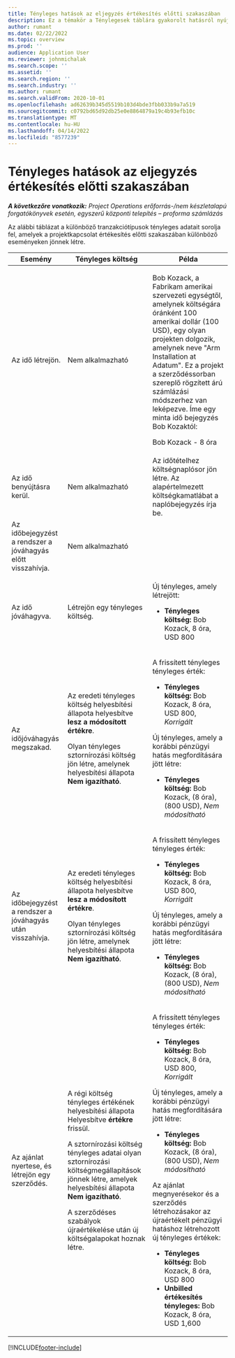 ```yaml
---
title: Tényleges hatások az eljegyzés értékesítés előtti szakaszában
description: Ez a témakör a Ténylegesek táblára gyakorolt hatásról nyújt tájékoztatást a különböző eseményeken, miközben a Microsoft értékesítés előtti szakaszában van egy bővítmény Dynamics 365 Project Operations.
author: rumant
ms.date: 02/22/2022
ms.topic: overview
ms.prod: ''
audience: Application User
ms.reviewer: johnmichalak
ms.search.scope: ''
ms.assetid: ''
ms.search.region: ''
ms.search.industry: ''
ms.author: rumant
ms.search.validFrom: 2020-10-01
ms.openlocfilehash: ad62639b345d5519b103d4bde3fbb033b9a7a519
ms.sourcegitcommit: c0792bd65d92db25e0e8864879a19c4b93efb10c
ms.translationtype: MT
ms.contentlocale: hu-HU
ms.lasthandoff: 04/14/2022
ms.locfileid: "8577239"
---
```

# <a name="actuals-impact-during-the-pre-sales-stage-of-an-engagement"></a>Tényleges hatások az eljegyzés értékesítés előtti szakaszában

_**A következőre vonatkozik:** Project Operations erőforrás-/nem készletalapú forgatókönyvek esetén, egyszerű központi telepítés – proforma számlázás_

Az alábbi táblázat a különböző tranzakciótípusok tényleges adatait sorolja fel, amelyek a projektkapcsolat értékesítés előtti szakaszában különböző eseményeken jönnek létre.

| Esemény | Tényleges költség | Példa |
|---|---|---|
| Az idő létrejön. | Nem alkalmazható | <p>Bob Kozack, a Fabrikam amerikai szervezeti egységtől, amelynek költségára óránként 100 amerikai dollár (100 USD), egy olyan projekten dolgozik, amelynek neve "Arm Installation at Adatum". Ez a projekt a szerződéssorban szereplő rögzített árú számlázási módszerhez van leképezve. Íme egy minta idő bejegyzés Bob Kozaktól:</p><p>Bob Kozack - 8 óra</p> |
| Az idő benyújtásra kerül. | Nem alkalmazható | Az időtételhez költségnaplósor jön létre. Az alapértelmezett költségkamatlábat a naplóbejegyzés írja be. |
| Az időbejegyzést a rendszer a jóváhagyás előtt visszahívja. | Nem alkalmazható | |
| Az idő jóváhagyva. | Létrejön egy tényleges költség. | <p>Új tényleges, amely létrejött:</p><ul><li>**Tényleges költség:** Bob Kozack, 8 óra, USD 800</li></ul> |
| Az időjóváhagyás megszakad. | <p>Az eredeti tényleges költség helyesbítési állapota helyesbítve **lesz a módosított értékre**.</p><p>Olyan tényleges sztornírozási költség jön létre, amelynek helyesbítési állapota **Nem igazítható**.</p> | <p>A frissített tényleges tényleges érték:</p><ul><li>**Tényleges költség:** Bob Kozack, 8 óra, USD 800, *Korrigált*</li></ul><p>Új tényleges, amely a korábbi pénzügyi hatás megfordítására jött létre:</p><ul><li>**Tényleges költség:** Bob Kozack, (8 óra), (800 USD), *Nem módosítható*</li></ul> |
| Az időbejegyzést a rendszer a jóváhagyás után visszahívja. | <p>Az eredeti tényleges költség helyesbítési állapota helyesbítve **lesz a módosított értékre**.</p><p>Olyan tényleges sztornírozási költség jön létre, amelynek helyesbítési állapota **Nem igazítható**.</p> | <p>A frissített tényleges tényleges érték:</p><ul><li>**Tényleges költség:** Bob Kozack, 8 óra, USD 800, *Korrigált*</li></ul><p>Új tényleges, amely a korábbi pénzügyi hatás megfordítására jött létre:</p><ul><li>**Tényleges költség:** Bob Kozack, (8 óra), (800 USD), *Nem módosítható*</li></ul> |
| Az ajánlat nyertese, és létrejön egy szerződés. | <p>A régi költség tényleges értékének helyesbítési állapota Helyesbítve **értékre** frissül.</p><p>A sztornírozási költség tényleges adatai olyan sztornírozási költségmegállapítások jönnek létre, amelyek helyesbítési állapota **Nem igazítható**.</p><p>A szerződéses szabályok újraértékelése után új költségalapokat hoznak létre.</p> | <p>A frissített tényleges tényleges érték:</p><ul><li>**Tényleges költség:** Bob Kozack, 8 óra, USD 800, *Korrigált*</li></ul><p>Új tényleges, amely a korábbi pénzügyi hatás megfordítására jött létre:</p><ul><li>**Tényleges költség:** Bob Kozack, (8 óra), (800 USD), *Nem módosítható*</li></ul><p>Az ajánlat megnyerésekor és a szerződés létrehozásakor az újraértékelt pénzügyi hatáshoz létrehozott új tényleges értékek:</p><ul><li>**Tényleges költség:** Bob Kozack, 8 óra, USD 800</li><li>**Unbilled értékesítés tényleges:** Bob Kozack, 8 óra, USD 1,600</li></ul> |

[!INCLUDE[footer-include](../includes/footer-banner.md)]
